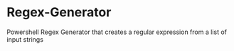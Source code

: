 # Regex-Generator
Powershell Regex Generator that creates a regular expression from a list of input strings
